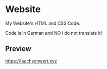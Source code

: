 # Website
My Website's HTML and CSS Code.

Code is in German and NO i do not translate it!

## Preview

https://lauchschwert.xyz
